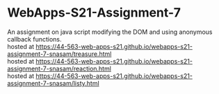 # WebApps-S21-Assignment-7
An assignment on java script modifying the DOM and using anonymous callback functions.
<br>
hosted at https://44-563-web-apps-s21.github.io/webapps-s21-assignment-7-snasam/treasure.html
<br>
hosted at https://44-563-web-apps-s21.github.io/webapps-s21-assignment-7-snasam/reaction.html
<br>
hosted at https://44-563-web-apps-s21.github.io/webapps-s21-assignment-7-snasam/listy.html